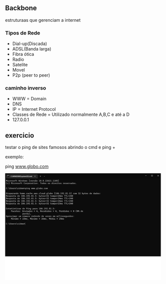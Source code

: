 ## Backbone

estruturaas que gerenciam a internet 

### Tipos de Rede
- Dial-up(Discada)
- ADSL(Banda larga)
- Fibra ótica
- Radio
- Satelite
- Movel 
- P2p (peer to peer)



### caminho inverso 

- WWW = Domain
- DNS 
- IP = Internet Protocol 
- Classes de Rede = Utilizado normalmente A,B,C e até a D
- 127.0.0.1


## exercicio 


testar o ping de sites famosos abrindo o cmd e ping + <site>

exemplo: 

ping www.globo.com


<img src='./Exercicio/PING_Globo.png'>

